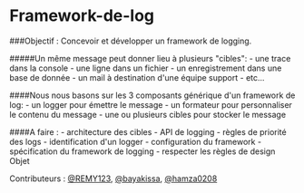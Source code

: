 # Framework-de-log

###Objectif : Concevoir et développer un framework de logging.

#####Un même message peut donner lieu à plusieurs "cibles":
    - une trace dans la console
    - une ligne dans un fichier
    - un enregistrement dans une base de donnée
    - un mail à destination d'une équipe support
    - etc...
    
####Nous nous basons sur les 3 composants générique d'un framework de log:
    - un logger pour émettre le message
    - un formateur pour personnaliser le contenu du message
    - une ou plusieurs cibles pour stocker le message
    
####A faire : 
    - architecture des cibles
    - API de logging
    - règles de priorité des logs
    - identification d'un logger
    - configuration du framework
    - spécification du framework de logging
    - respecter les règles de design Objet


Contributeurs : [@REMY123](https://github.com/REMY123), [@bayakissa](https://github.com/bayakissa), [@hamza0208](https://github.com/hamza0208)
